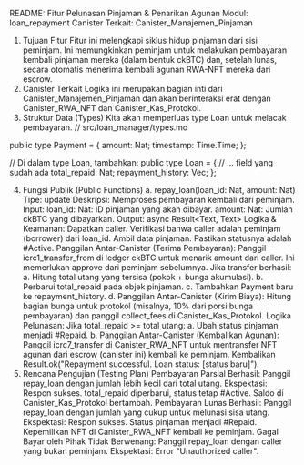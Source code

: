 README: Fitur Pelunasan Pinjaman & Penarikan Agunan
Modul: loan_repayment
Canister Terkait: Canister_Manajemen_Pinjaman
1. Tujuan Fitur
Fitur ini melengkapi siklus hidup pinjaman dari sisi peminjam. Ini memungkinkan peminjam untuk melakukan pembayaran kembali pinjaman mereka (dalam bentuk ckBTC) dan, setelah lunas, secara otomatis menerima kembali agunan RWA-NFT mereka dari escrow.
2. Canister Terkait
Logika ini merupakan bagian inti dari Canister_Manajemen_Pinjaman dan akan berinteraksi erat dengan Canister_RWA_NFT dan Canister_Kas_Protokol.
3. Struktur Data (Types)
Kita akan memperluas type Loan untuk melacak pembayaran.
// src/loan_manager/types.mo

public type Payment = {
    amount: Nat;
    timestamp: Time.Time;
};

// Di dalam type Loan, tambahkan:
public type Loan = {
    // ... field yang sudah ada
    total_repaid: Nat;
    repayment_history: Vec<Payment>;
};


4. Fungsi Publik (Public Functions)
a. repay_loan(loan_id: Nat, amount: Nat)
Tipe: update
Deskripsi: Memproses pembayaran kembali dari peminjam.
Input:
loan_id: Nat: ID pinjaman yang akan dibayar.
amount: Nat: Jumlah ckBTC yang dibayarkan.
Output: async Result<Text, Text>
Logika & Keamanan:
Dapatkan caller. Verifikasi bahwa caller adalah peminjam (borrower) dari loan_id.
Ambil data pinjaman. Pastikan statusnya adalah #Active.
Panggilan Antar-Canister (Terima Pembayaran): Panggil icrc1_transfer_from di ledger ckBTC untuk menarik amount dari caller. Ini memerlukan approve dari peminjam sebelumnya.
Jika transfer berhasil:
a. Hitung total utang yang tersisa (pokok + bunga akumulasi).
b. Perbarui total_repaid pada objek pinjaman.
c. Tambahkan Payment baru ke repayment_history.
d. Panggilan Antar-Canister (Kirim Biaya): Hitung bagian bunga untuk protokol (misalnya, 10% dari porsi bunga pembayaran) dan panggil collect_fees di Canister_Kas_Protokol.
Logika Pelunasan: Jika total_repaid >= total utang:
a. Ubah status pinjaman menjadi #Repaid.
b. Panggilan Antar-Canister (Kembalikan Agunan): Panggil icrc7_transfer di Canister_RWA_NFT untuk mentransfer NFT agunan dari escrow (canister ini) kembali ke peminjam.
Kembalikan Result.ok("Repayment successful. Loan status: [status baru]").
5. Rencana Pengujian (Testing Plan)
Pembayaran Parsial Berhasil:
Panggil repay_loan dengan jumlah lebih kecil dari total utang.
Ekspektasi: Respon sukses. total_repaid diperbarui, status tetap #Active. Saldo di Canister_Kas_Protokol bertambah.
Pembayaran Lunas Berhasil:
Panggil repay_loan dengan jumlah yang cukup untuk melunasi sisa utang.
Ekspektasi: Respon sukses. Status pinjaman menjadi #Repaid. Kepemilikan NFT di Canister_RWA_NFT kembali ke peminjam.
Gagal Bayar oleh Pihak Tidak Berwenang:
Panggil repay_loan dengan caller yang bukan peminjam.
Ekspektasi: Error "Unauthorized caller".
